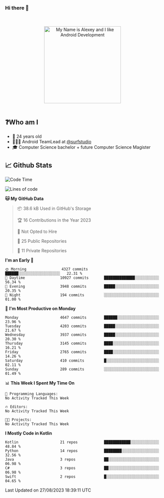 ### Hi there 👋

<!-- [![Alex's GitHub stats](https://github-readme-stats.vercel.app/api?username=blessedbyjobs)](https://github.com/anuraghazra/github-readme-stats) -->

<!--
**blessedbyjobs/blessedbyjobs** is a ✨ _special_ ✨ repository because its `README.md` (this file) appears on your GitHub profile.


Here are some ideas to get you started:

- 🔭 I’m currently working on ...
- 🌱 I’m currently learning ...
- 👯 I’m looking to collaborate on ...
- 🤔 I’m looking for help with ...
- 💬 Ask me about ...
- 📫 How to reach me: ...
- 😄 Pronouns: ...
- ⚡ Fun fact: ...
-->

<div align="center">
  <br />
  <br />
  <img height="250" alt="My Name is Alexey and I like Android Development" src="images/maxwell_cat.gif" />
  <br />
  <br />

</div>

## ❓Who am I

- 🤵 24 years old
- 👨🏼‍💻 Android TeamLead at [@surfstudio](https://github.com/surfstudio)
- 🎓 Computer Science bachelor + future Computer Science Magister

## 📈 Github Stats

<!--START_SECTION:waka-->
![Code Time](http://img.shields.io/badge/Code%20Time-0%20secs-blue)

![Lines of code](https://img.shields.io/badge/From%20Hello%20World%20I%27ve%20Written-2.1%20million%20lines%20of%20code-blue)

**🐱 My GitHub Data** 

> 📦 38.6 kB Used in GitHub's Storage 
 > 
> 🏆 16 Contributions in the Year 2023
 > 
> 🚫 Not Opted to Hire
 > 
> 📜 25 Public Repositories 
 > 
> 🔑 11 Private Repositories 
 > 
**I'm an Early 🐤** 

```text
🌞 Morning                4327 commits        ██████░░░░░░░░░░░░░░░░░░░   22.31 % 
🌆 Daytime                10927 commits       ██████████████░░░░░░░░░░░   56.34 % 
🌃 Evening                3948 commits        █████░░░░░░░░░░░░░░░░░░░░   20.35 % 
🌙 Night                  194 commits         ░░░░░░░░░░░░░░░░░░░░░░░░░   01.00 % 
```
📅 **I'm Most Productive on Monday** 

```text
Monday                   4647 commits        ██████░░░░░░░░░░░░░░░░░░░   23.96 % 
Tuesday                  4203 commits        █████░░░░░░░░░░░░░░░░░░░░   21.67 % 
Wednesday                3937 commits        █████░░░░░░░░░░░░░░░░░░░░   20.30 % 
Thursday                 3145 commits        ████░░░░░░░░░░░░░░░░░░░░░   16.21 % 
Friday                   2765 commits        ████░░░░░░░░░░░░░░░░░░░░░   14.26 % 
Saturday                 410 commits         █░░░░░░░░░░░░░░░░░░░░░░░░   02.11 % 
Sunday                   289 commits         ░░░░░░░░░░░░░░░░░░░░░░░░░   01.49 % 
```


📊 **This Week I Spent My Time On** 

```text
💬 Programming Languages: 
No Activity Tracked This Week

🔥 Editors: 
No Activity Tracked This Week

🐱‍💻 Projects: 
No Activity Tracked This Week
```

**I Mostly Code in Kotlin** 

```text
Kotlin                   21 repos            ████████████░░░░░░░░░░░░░   48.84 % 
Python                   14 repos            ████████░░░░░░░░░░░░░░░░░   32.56 % 
Java                     3 repos             ██░░░░░░░░░░░░░░░░░░░░░░░   06.98 % 
C#                       3 repos             ██░░░░░░░░░░░░░░░░░░░░░░░   06.98 % 
Swift                    2 repos             █░░░░░░░░░░░░░░░░░░░░░░░░   04.65 % 
```




 Last Updated on 27/08/2023 18:39:11 UTC
<!--END_SECTION:waka-->

